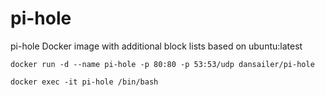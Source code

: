 # pi-hole
pi-hole Docker image with additional block lists based on ubuntu:latest



```
docker run -d --name pi-hole -p 80:80 -p 53:53/udp dansailer/pi-hole
```

```
docker exec -it pi-hole /bin/bash
```
